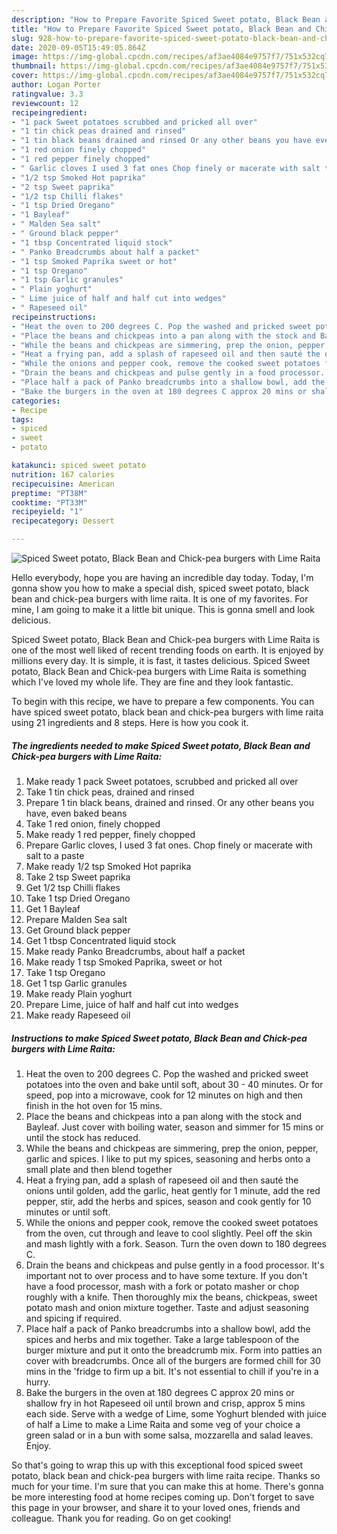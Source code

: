 ```yaml
---
description: "How to Prepare Favorite Spiced Sweet potato, Black Bean and Chick-pea burgers with Lime Raita"
title: "How to Prepare Favorite Spiced Sweet potato, Black Bean and Chick-pea burgers with Lime Raita"
slug: 928-how-to-prepare-favorite-spiced-sweet-potato-black-bean-and-chick-pea-burgers-with-lime-raita
date: 2020-09-05T15:49:05.864Z
image: https://img-global.cpcdn.com/recipes/af3ae4084e9757f7/751x532cq70/spiced-sweet-potato-black-bean-and-chick-pea-burgers-with-lime-raita-recipe-main-photo.jpg
thumbnail: https://img-global.cpcdn.com/recipes/af3ae4084e9757f7/751x532cq70/spiced-sweet-potato-black-bean-and-chick-pea-burgers-with-lime-raita-recipe-main-photo.jpg
cover: https://img-global.cpcdn.com/recipes/af3ae4084e9757f7/751x532cq70/spiced-sweet-potato-black-bean-and-chick-pea-burgers-with-lime-raita-recipe-main-photo.jpg
author: Logan Porter
ratingvalue: 3.3
reviewcount: 12
recipeingredient:
- "1 pack Sweet potatoes scrubbed and pricked all over"
- "1 tin chick peas drained and rinsed"
- "1 tin black beans drained and rinsed Or any other beans you have even baked beans"
- "1 red onion finely chopped"
- "1 red pepper finely chopped"
- " Garlic cloves I used 3 fat ones Chop finely or macerate with salt to a paste"
- "1/2 tsp Smoked Hot paprika"
- "2 tsp Sweet paprika"
- "1/2 tsp Chilli flakes"
- "1 tsp Dried Oregano"
- "1 Bayleaf"
- " Malden Sea salt"
- " Ground black pepper"
- "1 tbsp Concentrated liquid stock"
- " Panko Breadcrumbs about half a packet"
- "1 tsp Smoked Paprika sweet or hot"
- "1 tsp Oregano"
- "1 tsp Garlic granules"
- " Plain yoghurt"
- " Lime juice of half and half cut into wedges"
- " Rapeseed oil"
recipeinstructions:
- "Heat the oven to 200 degrees C. Pop the washed and pricked sweet potatoes into the oven and bake until soft, about 30 - 40 minutes. Or for speed, pop into a microwave, cook for 12 minutes on high and then finish in the hot oven for 15 mins."
- "Place the beans and chickpeas into a pan along with the stock and Bayleaf. Just cover with boiling water, season and simmer for 15 mins or until the stock has reduced."
- "While the beans and chickpeas are simmering, prep the onion, pepper, garlic and spices. I like to put my spices, seasoning and herbs onto a small plate and then blend together"
- "Heat a frying pan, add a splash of rapeseed oil and then sauté the onions until golden, add the garlic, heat gently for 1 minute, add the red pepper, stir, add the herbs and spices, season and cook gently for 10 minutes or until soft."
- "While the onions and pepper cook, remove the cooked sweet potatoes from the oven, cut through and leave to cool slightly. Peel off the skin and mash lightly with a fork. Season. Turn the oven down to 180 degrees C."
- "Drain the beans and chickpeas and pulse gently in a food processor. It&#39;s important not to over process and to have some texture. If you don&#39;t have a food processor, mash with a fork or potato masher or chop roughly with a knife. Then thoroughly mix the beans, chickpeas, sweet potato mash and onion mixture together. Taste and adjust seasoning and spicing if required."
- "Place half a pack of Panko breadcrumbs into a shallow bowl, add the spices and herbs and mix together. Take a large tablespoon of the burger mixture and put it onto the breadcrumb mix. Form into patties an cover with breadcrumbs. Once all of the burgers are formed chill for 30 mins in the &#39;fridge to firm up a bit. It&#39;s not essential to chill if you&#39;re in a hurry."
- "Bake the burgers in the oven at 180 degrees C approx 20 mins or shallow fry in hot Rapeseed oil until brown and crisp, approx 5 mins each side. Serve with a wedge of Lime, some Yoghurt blended with juice of half a Lime to make a Lime Raita and some veg of your choice a green salad or in a bun with some salsa, mozzarella and salad leaves. Enjoy."
categories:
- Recipe
tags:
- spiced
- sweet
- potato

katakunci: spiced sweet potato 
nutrition: 167 calories
recipecuisine: American
preptime: "PT38M"
cooktime: "PT33M"
recipeyield: "1"
recipecategory: Dessert

---
```



![Spiced Sweet potato, Black Bean and Chick-pea burgers with Lime Raita](https://img-global.cpcdn.com/recipes/af3ae4084e9757f7/751x532cq70/spiced-sweet-potato-black-bean-and-chick-pea-burgers-with-lime-raita-recipe-main-photo.jpg)

Hello everybody, hope you are having an incredible day today. Today, I'm gonna show you how to make a special dish, spiced sweet potato, black bean and chick-pea burgers with lime raita. It is one of my favorites. For mine, I am going to make it a little bit unique. This is gonna smell and look delicious.

Spiced Sweet potato, Black Bean and Chick-pea burgers with Lime Raita is one of the most well liked of recent trending foods on earth. It is enjoyed by millions every day. It is simple, it is fast, it tastes delicious. Spiced Sweet potato, Black Bean and Chick-pea burgers with Lime Raita is something which I've loved my whole life. They are fine and they look fantastic.




To begin with this recipe, we have to prepare a few components. You can have spiced sweet potato, black bean and chick-pea burgers with lime raita using 21 ingredients and 8 steps. Here is how you cook it.

<!--inarticleads1-->

##### The ingredients needed to make Spiced Sweet potato, Black Bean and Chick-pea burgers with Lime Raita:

1. Make ready 1 pack Sweet potatoes, scrubbed and pricked all over
1. Take 1 tin chick peas, drained and rinsed
1. Prepare 1 tin black beans, drained and rinsed. Or any other beans you have, even baked beans
1. Take 1 red onion, finely chopped
1. Make ready 1 red pepper, finely chopped
1. Prepare  Garlic cloves, I used 3 fat ones. Chop finely or macerate with salt to a paste
1. Make ready 1/2 tsp Smoked Hot paprika
1. Take 2 tsp Sweet paprika
1. Get 1/2 tsp Chilli flakes
1. Take 1 tsp Dried Oregano
1. Get 1 Bayleaf
1. Prepare  Malden Sea salt
1. Get  Ground black pepper
1. Get 1 tbsp Concentrated liquid stock
1. Make ready  Panko Breadcrumbs, about half a packet
1. Make ready 1 tsp Smoked Paprika, sweet or hot
1. Take 1 tsp Oregano
1. Get 1 tsp Garlic granules
1. Make ready  Plain yoghurt
1. Prepare  Lime, juice of half and half cut into wedges
1. Make ready  Rapeseed oil




<!--inarticleads2-->

##### Instructions to make Spiced Sweet potato, Black Bean and Chick-pea burgers with Lime Raita:

1. Heat the oven to 200 degrees C. Pop the washed and pricked sweet potatoes into the oven and bake until soft, about 30 - 40 minutes. Or for speed, pop into a microwave, cook for 12 minutes on high and then finish in the hot oven for 15 mins.
1. Place the beans and chickpeas into a pan along with the stock and Bayleaf. Just cover with boiling water, season and simmer for 15 mins or until the stock has reduced.
1. While the beans and chickpeas are simmering, prep the onion, pepper, garlic and spices. I like to put my spices, seasoning and herbs onto a small plate and then blend together
1. Heat a frying pan, add a splash of rapeseed oil and then sauté the onions until golden, add the garlic, heat gently for 1 minute, add the red pepper, stir, add the herbs and spices, season and cook gently for 10 minutes or until soft.
1. While the onions and pepper cook, remove the cooked sweet potatoes from the oven, cut through and leave to cool slightly. Peel off the skin and mash lightly with a fork. Season. Turn the oven down to 180 degrees C.
1. Drain the beans and chickpeas and pulse gently in a food processor. It&#39;s important not to over process and to have some texture. If you don&#39;t have a food processor, mash with a fork or potato masher or chop roughly with a knife. Then thoroughly mix the beans, chickpeas, sweet potato mash and onion mixture together. Taste and adjust seasoning and spicing if required.
1. Place half a pack of Panko breadcrumbs into a shallow bowl, add the spices and herbs and mix together. Take a large tablespoon of the burger mixture and put it onto the breadcrumb mix. Form into patties an cover with breadcrumbs. Once all of the burgers are formed chill for 30 mins in the &#39;fridge to firm up a bit. It&#39;s not essential to chill if you&#39;re in a hurry.
1. Bake the burgers in the oven at 180 degrees C approx 20 mins or shallow fry in hot Rapeseed oil until brown and crisp, approx 5 mins each side. Serve with a wedge of Lime, some Yoghurt blended with juice of half a Lime to make a Lime Raita and some veg of your choice a green salad or in a bun with some salsa, mozzarella and salad leaves. Enjoy.




So that's going to wrap this up with this exceptional food spiced sweet potato, black bean and chick-pea burgers with lime raita recipe. Thanks so much for your time. I'm sure that you can make this at home. There's gonna be more interesting food at home recipes coming up. Don't forget to save this page in your browser, and share it to your loved ones, friends and colleague. Thank you for reading. Go on get cooking!
